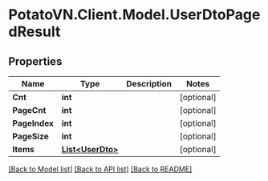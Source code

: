 # PotatoVN.Client.Model.UserDtoPagedResult

## Properties

Name | Type | Description | Notes
------------ | ------------- | ------------- | -------------
**Cnt** | **int** |  | [optional] 
**PageCnt** | **int** |  | [optional] 
**PageIndex** | **int** |  | [optional] 
**PageSize** | **int** |  | [optional] 
**Items** | [**List&lt;UserDto&gt;**](UserDto.md) |  | [optional] 

[[Back to Model list]](../README.md#documentation-for-models) [[Back to API list]](../README.md#documentation-for-api-endpoints) [[Back to README]](../README.md)

